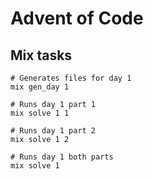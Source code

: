 # Advent of Code

## Mix tasks

```
# Generates files for day 1
mix gen_day 1

# Runs day 1 part 1
mix solve 1 1

# Runs day 1 part 2
mix solve 1 2

# Runs day 1 both parts
mix solve 1
```

